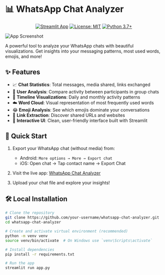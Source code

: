 # 📊 WhatsApp Chat Analyzer

<div align="center">
  
[![Streamlit App](https://static.streamlit.io/badges/streamlit_badge_black_white.svg)](https://chat-analysis-28.streamlit.app/)
[![License: MIT](https://img.shields.io/badge/License-MIT-yellow.svg)](https://opensource.org/licenses/MIT)
[![Python 3.7+](https://img.shields.io/badge/python-3.7+-blue.svg)](https://www.python.org/downloads/)
  
</div>

![App Screenshot](https://i.imgur.com/dyYDoHt.png)

A powerful tool to analyze your WhatsApp chats with beautiful visualizations. Get insights into your messaging patterns, most used words, emojis, and more!

## ✨ Features

- 📈 **Chat Statistics**: Total messages, media shared, links exchanged
- 👥 **User Analysis**: Compare activity between participants in group chats
- 📅 **Timeline Visualizations**: Daily and monthly activity patterns
- ☁️ **Word Cloud**: Visual representation of most frequently used words
- 😂 **Emoji Analysis**: See which emojis dominate your conversations
- 🔗 **Link Extraction**: Discover shared URLs and websites
- 🎨 **Interactive UI**: Clean, user-friendly interface built with Streamlit

## 🚀 Quick Start

1. Export your WhatsApp chat (without media) from:
   - Android: `More options → More → Export chat`
   - iOS: Open chat → Tap contact name → Export Chat

2. Visit the live app: [WhatsApp Chat Analyzer](https://chat-analysis-28.streamlit.app/)

3. Upload your chat file and explore your insights!

## 🛠️ Local Installation

```bash
# Clone the repository
git clone https://github.com/your-username/whatsapp-chat-analyzer.git
cd whatsapp-chat-analyzer

# Create and activate virtual environment (recommended)
python -m venv venv
source venv/bin/activate  # On Windows use `venv\Scripts\activate`

# Install dependencies
pip install -r requirements.txt

# Run the app
streamlit run app.py
